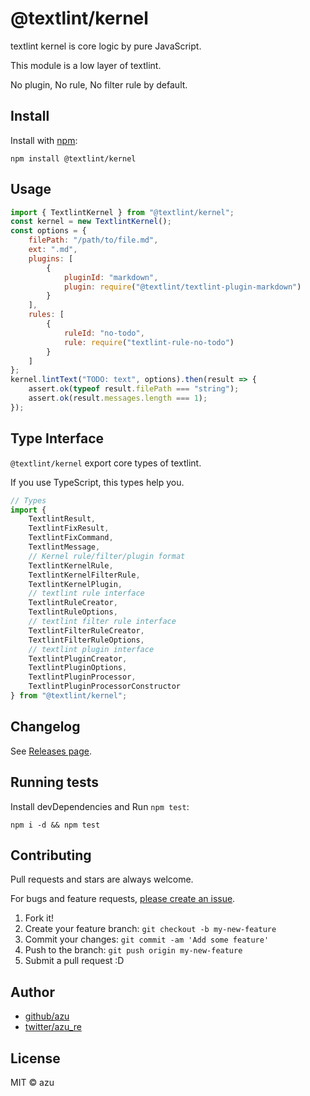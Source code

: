 # @textlint/kernel

textlint kernel is core logic by pure JavaScript.

This module is a low layer of textlint.

No plugin, No rule, No filter rule by default.

## Install

Install with [npm](https://www.npmjs.com/):

    npm install @textlint/kernel

## Usage

```js
import { TextlintKernel } from "@textlint/kernel";
const kernel = new TextlintKernel();
const options = {
    filePath: "/path/to/file.md",
    ext: ".md",
    plugins: [
        {
            pluginId: "markdown",
            plugin: require("@textlint/textlint-plugin-markdown")
        }
    ],
    rules: [
        {
            ruleId: "no-todo",
            rule: require("textlint-rule-no-todo")
        }
    ]
};
kernel.lintText("TODO: text", options).then(result => {
    assert.ok(typeof result.filePath === "string");
    assert.ok(result.messages.length === 1);
});
```

## Type Interface

`@textlint/kernel` export core types of textlint.

If you use TypeScript, this types help you.

```ts
// Types
import {
    TextlintResult,
    TextlintFixResult,
    TextlintFixCommand,
    TextlintMessage,
    // Kernel rule/filter/plugin format
    TextlintKernelRule,
    TextlintKernelFilterRule,
    TextlintKernelPlugin,
    // textlint rule interface
    TextlintRuleCreator,
    TextlintRuleOptions,
    // textlint filter rule interface
    TextlintFilterRuleCreator,
    TextlintFilterRuleOptions,
    // textlint plugin interface
    TextlintPluginCreator,
    TextlintPluginOptions,
    TextlintPluginProcessor,
    TextlintPluginProcessorConstructor
} from "@textlint/kernel";
```

## Changelog

See [Releases page](https://github.com/textlint/textlint/releases).

## Running tests

Install devDependencies and Run `npm test`:

    npm i -d && npm test

## Contributing

Pull requests and stars are always welcome.

For bugs and feature requests, [please create an issue](https://github.com/textlint/textlint/issues).

1. Fork it!
2. Create your feature branch: `git checkout -b my-new-feature`
3. Commit your changes: `git commit -am 'Add some feature'`
4. Push to the branch: `git push origin my-new-feature`
5. Submit a pull request :D

## Author

- [github/azu](https://github.com/azu)
- [twitter/azu_re](https://twitter.com/azu_re)

## License

MIT © azu
